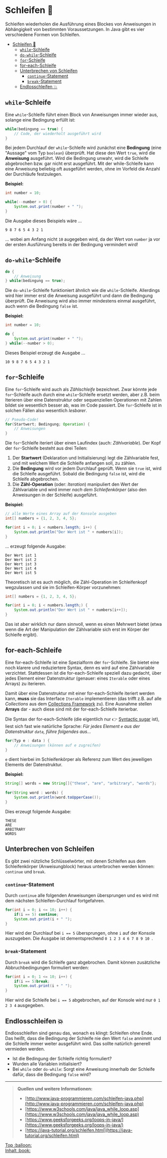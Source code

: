 # Schleifen :ribbon:

Schleifen wiederholen die Ausführung eines Blockes von Anweisungen in Abhängigkeit von bestimmten Voraussetzungen. In Java gibt es vier verschiedene Formen von Schleifen.

- [Schleifen :ribbon:](#schleifen-)
  - [`while`-Schleife](#while-schleife)
  - [`do-while`-Schleife](#do-while-schleife)
  - [`for`-Schleife](#for-schleife)
  - [for-each-Schleife](#for-each-schleife)
  - [Unterbrechen von Schleifen](#unterbrechen-von-schleifen)
    - [`continue`-Statement](#continue-statement)
    - [`break`-Statement](#break-statement)
  - [Endlosschleifen :boom:](#endlosschleifen-)



## `while`-Schleife

Eine `while`-Schleife führt einen Block von Anweisungen immer wieder aus, solange eine Bedingung erfüllt ist:

```java
while(bedingung == true) {
    // Code, der wiederholt ausgeführt wird
}
```

Bei jedem Durchlauf der `while`-Schleife wird zunächst eine **Bedingung** (eine "Aussage" vom Typ `boolean`) überprüft. Hat diese den Wert `true`, wird die **Anweisung** ausgeführt. Wird die Bedingung unwahr, wird die Schleife abgebrochen bzw. gar nicht erst ausgeführt. Mit der while-Schleife kann eine Anweisung beliebig oft ausgeführt werden, ohne im Vorfeld die Anzahl der Durchläufe festzulegen.

**Beispiel:**

```java
int number = 10;

while(--number > 0) {
    System.out.print(number + " ");
}
```

Die Ausgabe dieses Beispiels wäre ...

```
9 8 7 6 5 4 3 2 1 
```

... wobei am Anfang nicht `10` augegeben wird, da der Wert von `number` ja vor der ersten Ausführung bereits in der Bedingung vermindert wird!


## `do-while`-Schleife

```java
do {
    // Anweisung
} while(bedingung == true);
```

Die `do-while`-Schleife funktioniert ähnlich wie die `while`-Schleife. Allerdings wird hier immer erst die Anweisung ausgeführt und dann die Bedingung überprüft. Die Anweisung wird also immer mindestens einmal ausgeführt, auch wenn die Bedingung `false` ist.

**Beispiel:**

```java
int number = 10;

do {
    System.out.print(number + " ");
} while(--number > 0);
```

Dieses Beispiel erzeugt die Ausgabe ...

```
10 9 8 7 6 5 4 3 2 1 
```


## `for`-Schleife

Eine `for`-Schleife wird auch als _Zählschleife_ bezeichnet. Zwar könnte jede `for`-Schleife auch durch eine `while`-Schleife ersetzt werden, aber z.B. beim Iterieren über eine Datenstruktur oder sequenziellen Operationen mit Zahlen bildet sie wesentlich besser ab, was im Code passiert. Die `for`-Schleife ist in solchen Fällen also wesentlich _lesbarer_.

```java
// Pseudo-Code!
for(Startwert; Bedingung; Operation) {
    // Anweisungen
}
```

Die `for`-Schleife iteriert über einen Laufindex (auch: _Zählvariable_). Der Kopf der `for`-Schleife besteht aus drei Teilen:
 
1. Der **Startwert** (Deklaration und Initialisierung) legt die Zählvariable fest, und mit welchem Wert die Schleife anfangen soll, zu zählen.
2. Die **Bedingung** wird vor jedem Durchlauf geprüft. Wenn sie `true` ist, wird die Schleife ausgeführt. Sobald die Bedingung `false` ist, wird die Schleife abgebrochen.   
3. Die **Zähl-Operation** (oder: _Iteration_) manipuliert den Wert der Zählvariable und wird immer _nach dem Schleifenkörper_ (also den Anweisungen in der Schleife) ausgeführt.

**Beispiel:**

```java
// alle Werte eines Array auf der Konsole ausgeben
int[] numbers = {1, 2, 3, 4, 5};

for(int i = 0; i < numbers.length; i++) {
    System.out.println("Der Wert ist " + numbers[i]);
}
```

... erzeugt folgende Ausgabe:

```
Der Wert ist 1
Der Wert ist 2
Der Wert ist 3
Der Wert ist 4
Der Wert ist 5
```

Theoretisch ist es auch möglich, die Zähl-Operation im Schleifenkopf wegzulassen und sie im Schleifen-Körper vorzunehmen:

```java
int[] numbers = {1, 2, 3, 4, 5};

for(int i = 0; i < numbers.length;) {
    System.out.println("Der Wert ist " + numbers[i++]);
}
```

Das ist aber wirklich nur dann sinnvoll, wenn es einen Mehrwert bietet (etwa wenn die Art der Manipulation der Zählvariable sich erst im Körper der Schleife ergibt).


## for-each-Schleife

Eine for-each-Schleife ist eine Spezialform der `for`-Schleife. Sie bietet eine noch klarere und reduziertere Syntax, denn es wird auf eine Zählvariable verzichtet. Stattdessen ist die for-each-Schleife speziell dazu gedacht, über jedes Element einer Datenstruktur (genauer: eines `Iterable` oder eines Arrays) zu iterieren.

Damit über eine Datenstruktur mit einer for-each-Schleife iteriert werden kann, **muss** sie das Interface `Iterable` implementieren (das trifft z.B. auf alle _Collections_ aus dem [Collections Framework](Collections-Framework.md) zu). Eine Ausnahme stellen **Arrays** dar - auch diese sind mit der for-each-Schleife iterierbar.

Die Syntax der for-each-Schleife (die eigentlich nur :point_right: [Syntactic sugar](../Glossar.md#syntactic-sugar) ist), liest sich fast wie natürliche Sprache: _Für jedes Element `e` aus der Datenstruktur `data`, führe folgendes aus..._

```java
for(Typ e : data ) {
    // Anweisungen (können auf e zugreifen)
}
```
    
`e` dient hierbei im Schleifenkörper als Referenz zum Wert des jeweiligen Elements der Datenstruktur.

**Beispiel:**

```java
String[] words = new String[]{"these", "are", "arbitrary", "words"};
    
for(String word : words) {
    System.out.println(word.toUpperCase());
}
```

Dies erzeugt folgende Ausgabe:

```
THESE
ARE
ARBITRARY
WORDS
```


## Unterbrechen von Schleifen

Es gibt zwei nützliche Schlüsselwörter, mit denen Schleifen aus dem Schleifenkörper (Anweisungblock) heraus unterbrochen werden können: `continue` und `break`.


### `continue`-Statement

Durch `continue` alle folgenden Anweisungen übersprungen und  es wird mit dem nächsten Schleifen-Durchlauf fortgefahren.

```java
for(int i = 0; i <= 10; i++) {
    if(i == 5) continue;
    System.out.print(i + " ");
}
```

Hier wird der Durchlauf bei `i == 5` übersprungen, ohne `i` auf der Konsole auszugeben. Die Ausgabe ist dementsprechend `0 1 2 3 4 6 7 8 9 10 `.


### `break`-Statement

Durch `break` wird die Schleife ganz abgebrochen. Damit können zusätzliche Abbruchbedingungen formuliert werden:

```java
for(int i = 0; 1 <= 10; i++) {
    if(i == 5)break;
    System.out.print(i + " ");
}
```

Hier wird die Schleife bei `i == 5` abgebrochen, auf der Konsole wird nur `0 1 2 3 4` ausgegeben.


## Endlosschleifen :boom:

Endlosschleifen sind genau das, wonach es klingt: Schleifen ohne Ende. Das heißt, dass die Bedingung der Schleife nie den Wert `false` annimmt und die Schleife immer weiter ausgeführt wird. Das sollte natürlich generell vermieden werden.

- Ist die Bedingung der Schleife richtig formuliert?
- Wurden alle Variablen initialisiert?
- Bei `while` oder `do-while`: Sorgt eine Anweisung innerhalb der Schleife dafür, dass die Bedingung `false` wird?

---------------
> **Quellen und weitere Informationen:**
> - [http://www.java-programmieren.com/schleifen-java.php](http://www.java-programmieren.com/schleifen-java.php)  
> - [https://www.w3schools.com/java/java_while_loop.asp](https://www.w3schools.com/java/java_while_loop.asp)  
> - [https://www.geeksforgeeks.org/loops-in-java/](https://www.geeksforgeeks.org/loops-in-java/)  
> - [https://java-tutorial.org/schleifen.html](https://java-tutorial.org/schleifen.html)  




<!-- Dieses HTML-Snippet sollte am Ende jeder Seite stehen! -->
<div class="top-link">
    <a href="#" title="Zum Anfang scrollen!">Top :balloon:</a>
    <br/>
    <a href="https://dh-cologne.github.io/java-wegweiser#inhalt-book" title="Zurück zur Übersicht!">Inhalt :book:</a>
</div>
